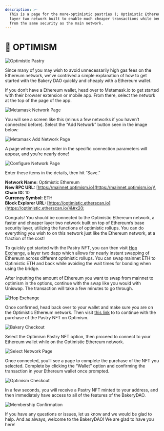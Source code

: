 ```yaml
---
description: >-
  This is a page for the more-optimistic pastries (; Optimistic Ethereum is a
  layer two network built to enable much cheaper transactions while benefiting
  from the same security as the main network.
---
```


# 🔴 OPTIMISM

![Optimistic Pastry](<../../.gitbook/assets/image (10).png>)

Since many of you may wish to avoid unnecessarily high gas fees on the Ethereum network, we’ve contrived a simple explanation of how to get started with the Bakery DAO quickly and cheaply with a Ethereum wallet.

If you don’t have a Ethereum wallet, head over to Metamask.io to get started with their browser extension or mobile app. From there, select the network at the top of the page of the app.

![Metamask Network Page](<../../.gitbook/assets/image (14).png>)

You will see a screen like this (minus a few networks if you haven’t connected before). Select the “Add Network” button seen in the image below:

![Metamask Add Network Page](<../../.gitbook/assets/image (15).png>)

A page where you can enter in the specific connection parameters will appear, and you’re nearly done!

![Configure Network Page](<../../.gitbook/assets/image (1).png>)

Enter these items in the details, then hit “Save.”

**Network Name:** Optimistic Ethereum\
**New RPC URL:** [https://mainnet.optimism.io](https://mainnet.optimism.io/)\
**Chain ID:** 10\
**Currency Symbol:** ETH\
**Block Explorer URL:** [https://optimistic.etherscan.io](https://optimistic.etherscan.io/)&#x20;

Congrats! You should be connected to the Optimistic Ethereum network, a faster and cheaper layer two network built on top of Ethereum’s base security layer, utilizing the functions of optimistic rollups. You can do everything you wish to on this network just like the Ethereum network, at a fraction of the cost!

To quickly get started with the Pastry NFT, you can then visit [Hop Exchange](https://hop.exchange/), a layer two dapp which allows for nearly instant swapping of Ethereum across different optimistic rollups. You can swap mainnet ETH to Optimistic ETH and back while avoiding the wait times for bonding when using the bridge.

After inputting the amount of Ethereum you want to swap from mainnet to optimism in the options, continue with the swap like you would with Uniswap. The transaction will take a few minutes to go through.

![Hop Exchange](<../../.gitbook/assets/image (9).png>)

Once confirmed, head back over to your wallet and make sure you are on the Optimistic Ethereum network. Then visit [this link](https://bakerydao.me/website) to to continue with the purchase of the Pastry NFT on Optimism.

![Bakery Checkout](<../../.gitbook/assets/image (12).png>)

Select the Optimism Pastry NFT option, then proceed to connect to your Ethereum wallet while on the Optimistic Ethereum network.

![Select Network Page](<../../.gitbook/assets/image (8).png>)

Once connected, you’ll see a page to complete the purchase of the NFT you selected. Complete by clicking the “Wallet” option and confirming the transaction in your Ethereum wallet once prompted.

![Optimism Checkout](<../../.gitbook/assets/image (13).png>)

In a few seconds, you will receive a Pastry NFT minted to your address, and then immediately have access to all of the features of the BakeryDAO.

![Membership Confirmation](../../.gitbook/assets/3E87FA47-86C8-4443-9295-FE02495302DC.jpeg)

If you have any questions or issues, let us know and we would be glad to help. And as always, welcome to the BakeryDAO! We are glad to have you here!
